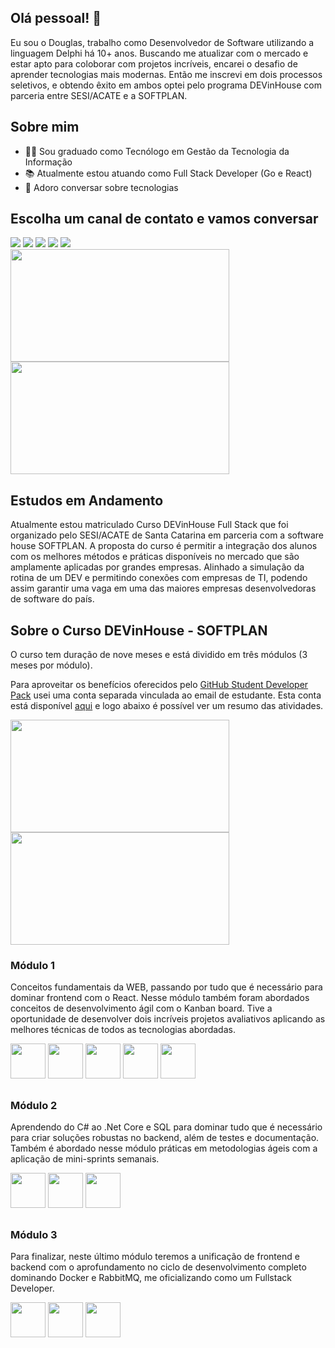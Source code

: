 ## Olá pessoal! 👋

Eu sou o Douglas, trabalho como Desenvolvedor de Software utilizando a linguagem Delphi há 10+ anos. Buscando me atualizar com o mercado e estar apto para coloborar com projetos incríveis, encarei o desafio de aprender tecnologias mais modernas. Então me inscrevi em dois processos seletivos, e obtendo êxito em ambos optei pelo programa DEVinHouse com parceria entre SESI/ACATE e a SOFTPLAN.


## Sobre mim
- 👨‍🎓 Sou graduado como Tecnólogo em Gestão da Tecnologia da Informação
- 📚 Atualmente estou atuando como Full Stack Developer (Go e React)
- 💬 Adoro conversar sobre tecnologias

## Escolha um canal de contato e vamos conversar

<div>
  <a target="_blank" href="https://www.linkedin.com/in/douglas-maicon-2b464157/"><img src="https://img.shields.io/badge/LinkedIn-0077B5?style=for-the-badge&logo=linkedin&logoColor=white" /></a>  
  <a href="mailto:douglas.dmn@gmail.com"><img src="https://img.shields.io/badge/Gmail-D14836?style=for-the-badge&logo=gmail&logoColor=white"/></a>
  <a target="_blank" href="https://wa.me/5532991103317"><img src="https://img.shields.io/badge/WhatsApp-25D366?style=for-the-badge&logo=whatsapp&logoColor=white" /></a>  
  <a target="_blank" href="https://t.me/douglasmaicon"><img src="https://img.shields.io/badge/Telegram-2CA5E0?style=for-the-badge&logo=telegram&logoColor=white" /></a>   
  <a target="_blank" href="https://www.instagram.com/invites/contact/?i=1wgvs5ud4skwu&utm_content=11wf84k"><img src="https://img.shields.io/badge/Instagram-E4405F?style=for-the-badge&logo=instagram&logoColor=white" /></a>
</div>


<div>
  <img height="180em" width="350px" align="center" src="https://github-readme-stats.vercel.app/api?username=douglasmaicon&show_icons=true&theme=dark&count_private=true&include_all_commits=false"/>  
 <img height="180em" width="350px" align="center" src="https://github-readme-stats.vercel.app/api/top-langs/?username=douglasmaicon&layout=compact&langs_count=16&theme=dark"/>
</div>


## Estudos em Andamento

Atualmente estou matriculado Curso DEVinHouse Full Stack que foi organizado pelo SESI/ACATE de Santa Catarina em parceria com a software house SOFTPLAN. A proposta do curso é permitir a integração dos alunos com os melhores métodos e práticas disponíveis no mercado que são amplamente aplicadas por grandes empresas. Alinhado a simulação da rotina de um DEV e permitindo conexões com empresas de TI, podendo assim garantir uma vaga em uma das maiores empresas desenvolvedoras de software do país.


## Sobre o Curso DEVinHouse - SOFTPLAN

O curso tem duração de nove meses e está dividido em três módulos (3 meses por módulo).

Para aproveitar os benefícios oferecidos pelo <a href="https://education.github.com/pack">GitHub Student Developer Pack</a> usei uma conta separada vinculada ao email de estudante. Esta conta está disponível <a href="https://github.com/douglas-devinhouse">aqui</a> e logo abaixo é possível ver um resumo das atividades.

<div>
  <img height="180em" width="350px" align="center" src="https://github-readme-stats.vercel.app/api?username=douglas-devinhouse&show_icons=true&theme=dark&count_private=true&include_all_commits=false"/>  
  <img height="180em" width="350px" align="center" src="https://github-readme-stats.vercel.app/api/top-langs/?username=douglas-devinhouse&layout=compact&langs_count=16&theme=dark"/>
</div>


### Módulo 1

Conceitos fundamentais da WEB, passando por tudo que é necessário para dominar frontend com o React. Nesse módulo também foram abordados conceitos de desenvolvimento ágil com o Kanban board. Tive a oportunidade de desenvolver dois incríveis projetos avaliativos aplicando as melhores técnicas de todos as tecnologias abordadas.

<div style={display: "flex"}>
  <img heigth="56px" width="56px" src="https://cdn.jsdelivr.net/gh/devicons/devicon/icons/html5/html5-original-wordmark.svg" />
  <img heigth="56px" width="56px" src="https://cdn.jsdelivr.net/gh/devicons/devicon/icons/css3/css3-original-wordmark.svg" />
  <img heigth="56px" width="56px" src="https://cdn.jsdelivr.net/gh/devicons/devicon/icons/javascript/javascript-original.svg" />
  <img heigth="56px" width="56px" src="https://cdn.jsdelivr.net/gh/devicons/devicon/icons/react/react-original-wordmark.svg" />
  <img heigth="56px" width="56px" src="https://cdn.jsdelivr.net/gh/devicons/devicon/icons/git/git-original.svg" />
</div>

##
### Módulo 2

Aprendendo do C# ao .Net Core e SQL para dominar tudo que é necessário para criar soluções robustas no backend, além de testes e documentação. Também é abordado nesse módulo práticas em metodologias ágeis com a aplicação de mini-sprints semanais.

<div style={display: "flex"}>
<img heigth="56px" width="56px" src="https://cdn.jsdelivr.net/gh/devicons/devicon/icons/csharp/csharp-original.svg" />
<img heigth="56px" width="56px" src="https://cdn.jsdelivr.net/gh/devicons/devicon/icons/dotnetcore/dotnetcore-original.svg" />
<img heigth="56px" width="56px" src="https://cdn.jsdelivr.net/gh/devicons/devicon/icons/mysql/mysql-original.svg" />
</div>

##
### Módulo 3

Para finalizar, neste último módulo teremos a unificação de frontend e backend com o aprofundamento no ciclo de desenvolvimento completo dominando Docker e RabbitMQ, me oficializando como um Fullstack Developer.

<div style={display: "flex"}>
  <img height="56px" width="56px" src="https://cdn.jsdelivr.net/gh/devicons/devicon/icons/docker/docker-original-wordmark.svg" />
  <img height="56px" width="56px" src="https://dyltqmyl993wv.cloudfront.net/assets/stacks/rabbitmq/img/rabbitmq-stack-220x234.png" />
  <img height="56px" width="56px" src="https://img.icons8.com/external-flaticons-flat-flat-icons/64/000000/external-scrum-agile-flaticons-flat-flat-icons-6.png"/>
</div>
